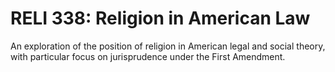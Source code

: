 # RELI 338: Religion in American Law

An exploration of the position of religion in American legal and social theory, with particular focus on jurisprudence under the First Amendment.